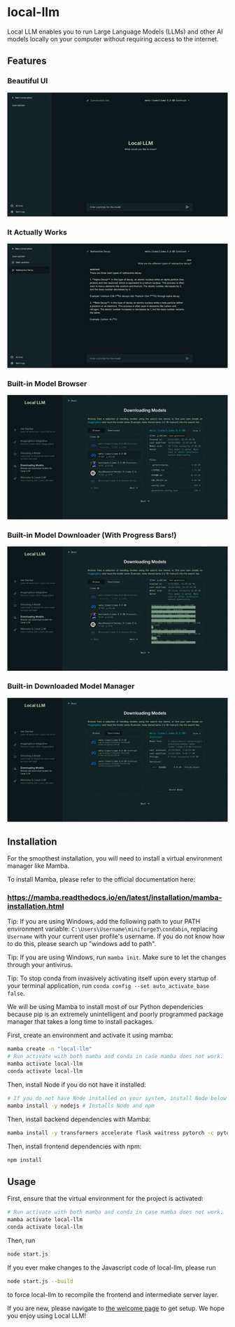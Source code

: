 # local-llm

Local LLM enables you to run Large Language Models (LLMs) and other AI models
locally on your computer without requiring access to the internet.

## Features

### Beautiful UI

![Local LLM Chat Interface](./README/chat.png)

### It Actually Works

![Local LLM responding to a user's question](./README/conversation.png)

### Built-in Model Browser

![Model browsing interface](./README/browse.png)

### Built-in Model Downloader (With Progress Bars!)

![Downloading a model interface](./README/downloading.png)

### Built-in Downloaded Model Manager

![Managing downloaded models](./README/models.png)

## Installation

For the smoothest installation, you will need to install a virtual environment
manager like Mamba.

To install Mamba, please refer to the official documentation here:

### https://mamba.readthedocs.io/en/latest/installation/mamba-installation.html

Tip: If you are using Windows, add the following path to your PATH environment
variable: `C:\Users\Username\miniforge3\condabin`, replacing `Username` with
your current user profile's username. If you do not know how to do this, please
search up "windows add to path".

Tip: If you are using Windows, run `mamba init`. Make sure to let the changes
through your antivirus.

Tip: To stop conda from invasively activating itself upon every startup of your
terminal application, run `conda config --set auto_activate_base false`.

We will be using Mamba to install most of our Python dependencies because pip is
an extremely unintelligent and poorly programmed package manager that takes a
long time to install packages.

First, create an environment and activate it using mamba:

```sh
mamba create -n "local-llm"
# Run activate with both mamba and conda in case mamba does not work.
mamba activate local-llm
conda activate local-llm
```

Then, install Node if you do not have it installed:

```sh
# If you do not have Node installed on your system, install Node below
mamba install -y nodejs # Installs Node and npm
```

Then, install backend dependencies with Mamba:

```sh
mamba install -y transformers accelerate flask waitress pytorch -c pytorch -c nvidia
```

Then, install frontend dependencies with npm:

```sh
npm install
```

## Usage

First, ensure that the virtual environment for the project is activated:

```sh
# Run activate with both mamba and conda in case mamba does not work.
mamba activate local-llm
conda activate local-llm
```

Then, run

```sh
node start.js
```

If you ever make changes to the Javascript code of local-llm, please run

```sh
node start.js --build
```

to force local-llm to recompile the frontend and intermediate server layer.

If you are new, please navigate to
[the welcome page](http://localhost:2777/welcome) to get setup. We hope you
enjoy using Local LLM!
